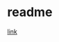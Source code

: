 # readme

[link](https://mp.weixin.qq.com/s?__biz=MzUwOTg0MjczNw==&mid=2247491141&idx=1&sn=14cf397cdc06279a9229e77f3a0288f3&chksm=f90d5a1bce7ad30de614dcebace1cb7bb150611f04e8b17de8e88bb47c3257ef0eb195cf4d2b&token=1869967288&lang=zh_CN#rd)